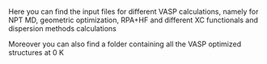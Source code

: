 Here you can find the input files for different VASP calculations, namely for NPT MD, geometric optimization, RPA+HF and different XC functionals and dispersion methods calculations

Moreover you can also find a folder containing all the VASP optimized structures at 0 K
